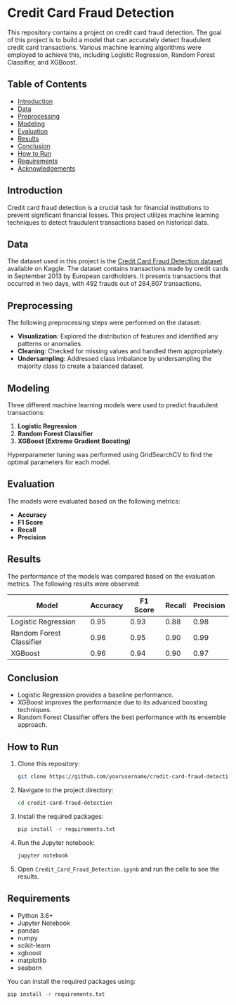 # Credit Card Fraud Detection

This repository contains a project on credit card fraud detection. The goal of this project is to build a model that can accurately detect fraudulent credit card transactions. Various machine learning algorithms were employed to achieve this, including Logistic Regression, Random Forest Classifier, and XGBoost.

## Table of Contents

- [Introduction](#introduction)
- [Data](#data)
- [Preprocessing](#preprocessing)
- [Modeling](#modeling)
- [Evaluation](#evaluation)
- [Results](#results)
- [Conclusion](#conclusion)
- [How to Run](#how-to-run)
- [Requirements](#requirements)
- [Acknowledgements](#acknowledgements)

## Introduction

Credit card fraud detection is a crucial task for financial institutions to prevent significant financial losses. This project utilizes machine learning techniques to detect fraudulent transactions based on historical data.

## Data

The dataset used in this project is the [Credit Card Fraud Detection dataset](https://www.kaggle.com/datasets/mlg-ulb/creditcardfraud) available on Kaggle. The dataset contains transactions made by credit cards in September 2013 by European cardholders. It presents transactions that occurred in two days, with 492 frauds out of 284,807 transactions.

## Preprocessing

The following preprocessing steps were performed on the dataset:
- **Visualization**: Explored the distribution of features and identified any patterns or anomalies.
- **Cleaning**: Checked for missing values and handled them appropriately.
- **Undersampling**: Addressed class imbalance by undersampling the majority class to create a balanced dataset.

## Modeling

Three different machine learning models were used to predict fraudulent transactions:
1. **Logistic Regression**
2. **Random Forest Classifier**
3. **XGBoost (Extreme Gradient Boosting)**

Hyperparameter tuning was performed using GridSearchCV to find the optimal parameters for each model.

## Evaluation

The models were evaluated based on the following metrics:
- **Accuracy**
- **F1 Score**
- **Recall**
- **Precision**

## Results

The performance of the models was compared based on the evaluation metrics. The following results were observed:

| Model                   | Accuracy | F1 Score | Recall | Precision |
|-------------------------|----------|----------|--------|-----------|
| Logistic Regression     | 0.95     | 0.93     | 0.88   | 0.98      |
| Random Forest Classifier| 0.96     | 0.95     | 0.90   | 0.99      |
| XGBoost                 | 0.96     | 0.94     | 0.90   | 0.97      |

## Conclusion

- Logistic Regression provides a baseline performance.
- XGBoost improves the performance  due to its advanced boosting techniques.
- Random Forest Classifier offers the best performance with its ensemble approach.

## How to Run

1. Clone this repository:
    ```bash
    git clone https://github.com/yourusername/credit-card-fraud-detection.git
    ```
2. Navigate to the project directory:
    ```bash
    cd credit-card-fraud-detection
    ```
3. Install the required packages:
    ```bash
    pip install -r requirements.txt
    ```
4. Run the Jupyter notebook:
    ```bash
    jupyter notebook
    ```
5. Open `Credit_Card_Fraud_Detection.ipynb` and run the cells to see the results.

## Requirements

- Python 3.6+
- Jupyter Notebook
- pandas
- numpy
- scikit-learn
- xgboost
- matplotlib
- seaborn

You can install the required packages using:
```bash
pip install -r requirements.txt
